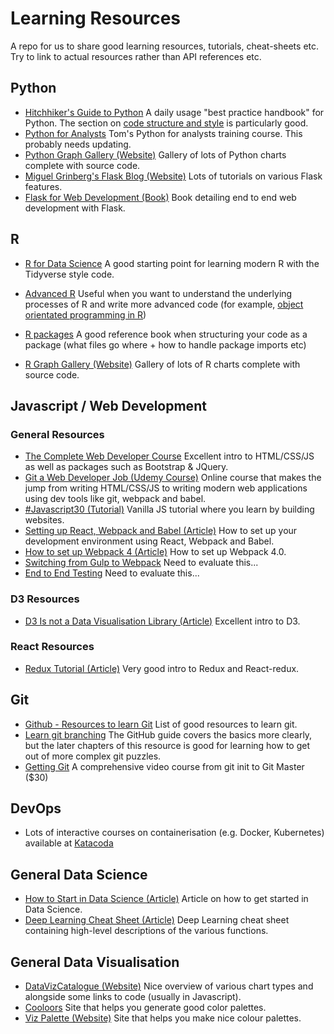 # Learning Resources

 A repo for us to share good learning resources, tutorials, cheat-sheets etc. Try to link to actual resources rather than API references etc. 

## Python

* [Hitchhiker's Guide to Python](http://docs.python-guide.org/en/latest/) A daily usage "best practice handbook" for Python. The section on [code structure and style](http://docs.python-guide.org/en/latest/#writing-great-python-code) is particularly good. 
* [Python for Analysts](https://github.com/Tommo565/Python-for-Analysts) Tom's Python for analysts training course. This probably needs updating.<br/>
* [Python Graph Gallery (Website)](https://python-graph-gallery.com/) Gallery of lots of Python charts complete with source code.<br/>
* [Miguel Grinberg's Flask Blog (Website)](https://blog.miguelgrinberg.com/index) Lots of tutorials on various Flask features.<br/>
* [Flask for Web Development (Book)](https://www.amazon.co.uk/Flask-Web-Development-Developing-Applications/dp/1449372627) Book detailing end to end web development with Flask.<br/>

## R

* [R for Data Science](http://r4ds.had.co.nz/) A good starting point for learning modern R with the Tidyverse style code.

* [Advanced R](http://adv-r.had.co.nz/) Useful when you want to understand the underlying processes of R and write more advanced code (for example, [object orientated programming in R](http://adv-r.had.co.nz/OO-essentials.html))

* [R packages](http://r-pkgs.had.co.nz/) A good reference book when structuring your code as a package (what files go where + how to handle package imports etc)

* [R Graph Gallery (Website)](https://www.r-graph-gallery.com/) Gallery of lots of R charts complete with source code.<br/>

  

## Javascript / Web Development

### General Resources

* [The Complete Web Developer Course](https://www.udemy.com/the-complete-web-developer-course-2/) Excellent intro to HTML/CSS/JS as well as packages such as Bootstrap & JQuery.<br/>
* [Git a Web Developer Job (Udemy Course)](https://www.udemy.com/git-a-web-developer-job-mastering-the-modern-workflow/) Online course that makes the jump from writing HTML/CSS/JS to writing modern web applications using dev tools like git, webpack and babel.<br/>
* [#Javascript30 (Tutorial)](https://javascript30.com/) Vanilla JS tutorial where you learn by building websites.<br/>
* [Setting up React, Webpack and Babel (Article)](https://www.valentinog.com/blog/react-webpack-babel/) How to set up your development environment using React, Webpack and Babel.<br/>
* [How to set up Webpack 4 (Article)](https://www.valentinog.com/blog/webpack-tutorial/) How to set up Webpack 4.0.<br/>
* [Switching from Gulp to Webpack](https://www.valentinog.com/blog/from-gulp-to-webpack-4-tutorial/) Need to evaluate this...<br/>
* [End to End Testing](https://www.valentinog.com/blog/javascript-end-to-end-testing-cypress/) Need to evaluate this...<br/>

### D3 Resources
* [D3 Is not a Data Visualisation Library (Article)](https://medium.com/@Elijah_Meeks/d3-is-not-a-data-visualization-library-67ba549e8520) Excellent intro to D3.<br/>

### React Resources
* [Redux Tutorial (Article)](https://www.valentinog.com/blog/react-redux-tutorial-beginners/) Very good intro to Redux and React-redux.<br/>

## Git
* [Github - Resources to learn Git](https://try.github.io/) List of good resources to learn git.
* [Learn git branching](https://learngitbranching.js.org/) The GitHub guide covers the basics more clearly, but the later chapters of this resource is good for learning how to get out of more complex git puzzles. 
* [Getting Git](https://gettinggit.com/) A comprehensive video course from git init to Git Master ($30)

## DevOps

* Lots of interactive courses on containerisation (e.g. Docker, Kubernetes) available at [Katacoda](https://www.katacoda.com/)

## General Data Science

* [How to Start in Data Science (Article)](https://www.linkedin.com/pulse/how-start-data-science-marios-michailidis/?trk=v-feed&lipi=urn%3Ali%3Apage%3Ad_flagship3_feed%3BAA%2B9IAErD%2BGVz8GcpV%2FsBw%3D%3D) Article on how to get started in Data Science.<br/>
* [Deep Learning Cheat Sheet (Article)](https://hackernoon.com/deep-learning-cheat-sheet-25421411e460) Deep Learning cheat sheet containing high-level descriptions of the various functions.<br/>

## General Data Visualisation

* [DataVizCatalogue (Website)](https://datavizcatalogue.com/) Nice overview of various chart types and alongside some links to code (usually in Javascript).<br/>
* [Cooloors](https://coolors.co/c5ebc3-b7c8b5-a790a5-875c74-54414e) Site that helps you generate good color palettes.<br/>
* [Viz Palette (Website)](http://projects.susielu.com/viz-palette) Site that helps you make nice colour palettes.<br/>

